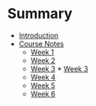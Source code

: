 # Summary

* [Introduction](Introduction.md)
* [Course Notes]()
  * [Week 1](NOTES/WEEK1.md)
  * [Week 2](NOTES/WEEK2.md)
  * [Week 3](NOTES/WEEK3.md)  * [Week 3](NOTES/WEEK3.md)
  * [Week 4](NOTES/WEEK4.md)
  * [Week 5](NOTES/WEEK5.md)
  * [Week 6](NOTES/WEEK6.md)
